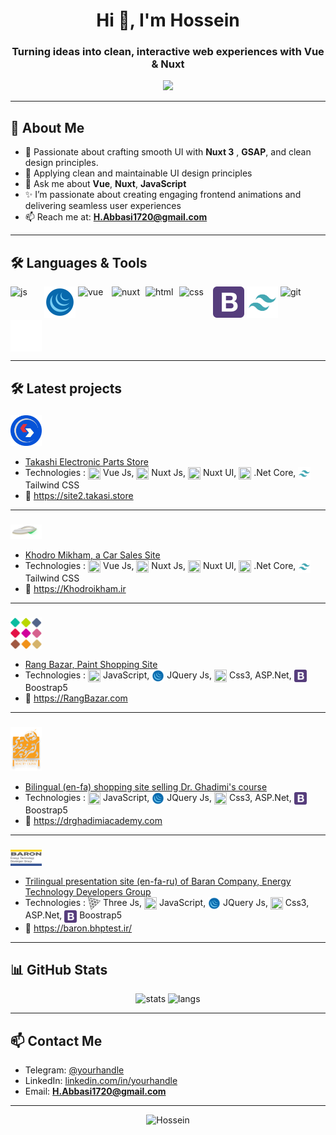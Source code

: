 <h1 align="center">
  Hi 👋, I'm Hossein 
</h1>
<h3 align="center">
  Turning ideas into clean, interactive web experiences with Vue & Nuxt
</h3>

 <p align="center">
    <img src="https://readme-typing-svg.herokuapp.com?font=Fira+Code&size=16&duration=3500&pause=1500&color=00F5A0&center=true&width=435&lines=Crafting+modern,+interactive+web+experiences;Turning+ideas+into+beautiful,+functional+code;Creating+Perfect+Experiences;Always+learning+new+things..." />
</p>

  
---

## 💫 About Me

- 🧠 Passionate about crafting smooth UI with **Nuxt 3** , **GSAP**, and clean design principles.
- 🧳 Applying clean and maintainable UI design principles
- 💬 Ask me about **Vue**, **Nuxt**, **JavaScript**
- ✨ I’m passionate about creating engaging frontend animations and delivering seamless user experiences
- 📫 Reach me at: **H.Abbasi1720@gmail.com**
<!-- - 🌐 Website: [your-website.com](https://your-website.com) (if any)
-->
---

## 🛠️ Languages & Tools

<p align="left" style="display: flex; gap: 4px; flex-wrap: wrap;">
  <img title="Javascript" src="https://cdn.jsdelivr.net/gh/devicons/devicon/icons/javascript/javascript-original.svg" height="50" width="50px" alt="js" />
  <img src="/assets/jq.svg" style="vertical-align:middle;" height="50" w alt="Jq"/> 
  <img title="Vue.js" src="https://cdn.jsdelivr.net/gh/devicons/devicon/icons/vuejs/vuejs-original.svg" height="50" width="50px" alt="vue" />
  <img title="Nuxt.js" src="https://cdn.jsdelivr.net/gh/devicons/devicon/icons/nuxtjs/nuxtjs-original.svg" height="50" width="50px" alt="nuxt" />
  <img title="Html" src="https://cdn.jsdelivr.net/gh/devicons/devicon/icons/html5/html5-original.svg" height="50" width="50px" alt="html" />
  <img title="Css3" src="https://cdn.jsdelivr.net/gh/devicons/devicon/icons/css3/css3-original.svg" height="50" width="50px" alt="css" /> 
  <img src="/assets/bootstrap.svg"  height="50" width="50px" style="vertical-align:middle;" alt="boptstrap"/> 
  
  <!-- 
  tailwind css
-->

  <img title="tailwindCss" src="/assets/tailwind.svg" height="50" width="50px" alt="git" />
  <img title="Git" src="https://cdn.jsdelivr.net/gh/devicons/devicon/icons/git/git-original.svg" height="50" width="50px" alt="git" />
  <img title="GitHub" src="/assets/github.svg" height="50" width="50px" alt="github" />
</p>

-------

## 🛠️ Latest projects

### <img src="/assets/takasi.png" alt=" Takashi Logo " width="50"  style="vertical-align:middle;"/>  
- [ Takashi Electronic Parts Store ](https://site2.takasi.store)  
- Technologies : <img src="https://cdn.jsdelivr.net/gh/devicons/devicon/icons/vuejs/vuejs-original.svg" width="20" height="20" style="vertical-align:middle;"/> Vue Js, <img src="https://cdn.jsdelivr.net/gh/devicons/devicon/icons/nuxtjs/nuxtjs-original.svg" width="20" height="20" style="vertical-align:middle;"/> Nuxt Js, <img src="https://cdn.jsdelivr.net/gh/devicons/devicon/icons/nuxtjs/nuxtjs-original.svg" width="20" height="20" style="vertical-align:middle;"/> Nuxt UI, <img src="https://cdn.jsdelivr.net/gh/devicons/devicon/icons/dot-net/dot-net-original.svg" width="20" height="20" style="vertical-align:middle;"/> .Net Core, <img src="/assets/tailwind.svg" width="20" height="20" style="vertical-align:middle;"/> Tailwind CSS   
- 🔗 [ https://site2.takasi.store ](https://site2.takasi.store)

---
 ### <img src="/assets/khodromikham.png" alt=" Khodro Mikham Logo " width="50"  style="vertical-align:middle;"/>  
- [ Khodro Mikham, a Car Sales Site ](https://khodromikham.ir)  
- Technologies : <img src="https://cdn.jsdelivr.net/gh/devicons/devicon/icons/vuejs/vuejs-original.svg" width="20" height="20" style="vertical-align:middle;"/> Vue Js, <img src="https://cdn.jsdelivr.net/gh/devicons/devicon/icons/nuxtjs/nuxtjs-original.svg" width="20" height="20" style="vertical-align:middle;"/> Nuxt Js, <img src="https://cdn.jsdelivr.net/gh/devicons/devicon/icons/nuxtjs/nuxtjs-original.svg" width="20" height="20" style="vertical-align:middle;"/> Nuxt UI, <img src="https://cdn.jsdelivr.net/gh/devicons/devicon/icons/dot-net/dot-net-original.svg" width="20" height="20" style="vertical-align:middle;"/> .Net Core, <img src="/assets/tailwind.svg" width="20" height="20" style="vertical-align:middle;"/> Tailwind CSS   
- 🔗 [ https://Khodroikham.ir ](https://khodromikham.ir)

---
 ### <img src="/assets/rangbazar.png" alt=" Rang Bazar Logo " width="50"  style="vertical-align:middle;"/>  
- [ Rang Bazar, Paint Shopping Site ](https://rangbazar.com)  
- Technologies : <img src="https://cdn.jsdelivr.net/gh/devicons/devicon/icons/javascript/javascript-original.svg" width="20" height="20" style="vertical-align:middle;"/> JavaScript, <img src="/assets/jq.svg" height="20" style="vertical-align:middle;"/> JQuery Js, <img src="https://cdn.jsdelivr.net/gh/devicons/devicon/icons/css3/css3-original.svg" width="20" height="20" style="vertical-align:middle;"/> Css3, ASP.Net, <img src="/assets/bootstrap.svg" width="20" height="20" style="vertical-align:middle;"/> Boostrap5  
- 🔗 [ https://RangBazar.com ](https://rangbazar.com)

---

 ### <img src="/assets/drghadimy.png" alt=" dr.ghadimi Logo " width="50"  style="vertical-align:middle;"/>  
- [ Bilingual (en-fa) shopping site selling Dr. Ghadimi's course ](https://drghadimiacademy.com)  
- Technologies : <img src="https://cdn.jsdelivr.net/gh/devicons/devicon/icons/javascript/javascript-original.svg" width="20" height="20" style="vertical-align:middle;"/> JavaScript, <img src="/assets/jq.svg" width="20" height="20" style="vertical-align:middle;"/> JQuery Js, <img src="https://cdn.jsdelivr.net/gh/devicons/devicon/icons/css3/css3-original.svg" width="20" height="20" style="vertical-align:middle;"/> Css3, ASP.Net, <img src="/assets/bootstrap.svg" width="20" height="20" style="vertical-align:middle;"/> Boostrap5  
- 🔗 [ https://drghadimiacademy.com ](https://drghadimiacademy.com)

---
 ### <img src="/assets/baron.png" alt=" baron Logo " width="50"  style="vertical-align:middle;"/>  
- [ Trilingual presentation site (en-fa-ru) of Baran Company, Energy Technology Developers Group ](https://baron.bhptest.ir/)  
- Technologies : <img src="/assets/threeJs.png" width="20" height="20" style="vertical-align:middle;"/> Three Js, <img src="https://cdn.jsdelivr.net/gh/devicons/devicon/icons/javascript/javascript-original.svg" width="20" height="20" style="vertical-align:middle;"/> JavaScript, <img src="/assets/jq.svg" width="20" height="20" style="vertical-align:middle;"/> JQuery Js, <img src="https://cdn.jsdelivr.net/gh/devicons/devicon/icons/css3/css3-original.svg" width="20" height="20" style="vertical-align:middle;"/> Css3, ASP.Net, <img src="/assets/bootstrap.svg" width="20" height="20" style="vertical-align:middle;"/> Boostrap5  
- 🔗 [ https://baron.bhptest.ir/ ](https://baron.bhptest.ir/)





---

## 📊 GitHub Stats

<p align="center">
  <img src="https://github-readme-stats.vercel.app/api?username=hossein-1720&show_icons=true&theme=tokyonight" alt="stats" />
  <img src="https://github-readme-stats.vercel.app/api/top-langs/?username=hossein-1720&layout=compact&theme=tokyonight" alt="langs" />
</p>

---

## 📫 Contact Me

- Telegram: [@yourhandle](https://t.me/Hossein1720)
- LinkedIn: [linkedin.com/in/yourhandle](https://linkedin.com/in/Hossein1720)
- Email: **H.Abbasi1720@gmail.com**

---

<p align="center">
  <img src="https://komarev.com/ghpvc/?username=hossein-1720&label=Profile+views&color=0e75b6&style=flat" alt="Hossein" />
</p>
